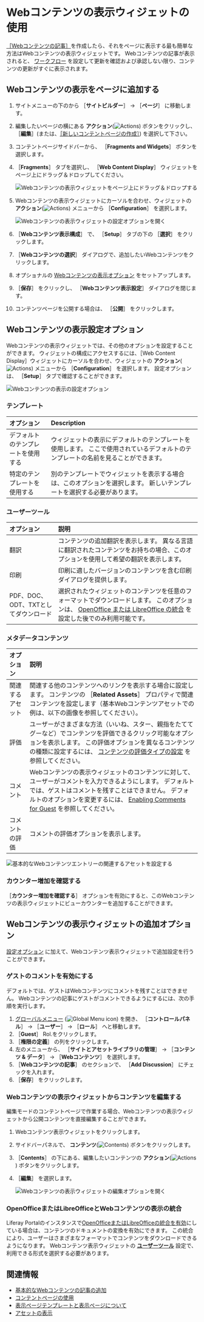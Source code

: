 # Webコンテンツの表示ウィジェットの使用

[［Webコンテンツの記事］](../../../content-authoring-and-management/web-content/web-content-articles/adding-a-basic-web-content-article.md)を作成したら、それをページに表示する最も簡単な方法はWebコンテンツの表示ウィジェットです。 Webコンテンツの記事が表示されると、 [ワークフロー](../../../process-automation/workflow/introduction-to-workflow.md) を設定して更新を確認および承認しない限り、コンテンツの更新がすぐに表示されます。

<a name="adding-web-content-display-to-a-page" />

## Webコンテンツの表示をページに追加する

1. サイトメニューの下のから ［**サイトビルダー**］ &rarr; ［**ページ**］ に移動します。
1. 編集したいページの横にある **アクション**(![Actions](../../../images/icon-actions.png)) ボタンをクリックし、 ［**編集**］(または、[［新しいコンテントページの作成］](../../creating-pages/adding-pages/adding-a-page-to-a-site.md)) を選択して下さい。
1. コンテントページサイドバーから、 ［**Fragments and Widgets**］ ボタンを選択します。
1. ［**Fragments**］ タブを選択し、 ［**Web Content Display**］ ウィジェットをページ上にドラッグ＆ドロップしてください。

    ![Webコンテンツの表示ウィジェットをページ上にドラッグ＆ドロップする](./using-the-web-content-display-widget/images/04.png)

1. Webコンテンツの表示ウィジェットにカーソルを合わせ、ウィジェットの **アクション**(![Actions](../../../images/icon-widget-options.png)) メニューから ［**Configuration**］ を選択します。

    ![Webコンテンツの表示ウィジェットの設定オプションを開く](./using-the-web-content-display-widget/images/05.gif)

1. ［**Webコンテンツ表示構成**］ で、 ［**Setup**］ タブの下の ［**選択**］ をクリックします。
1. ［**Webコンテンツの選択**］ ダイアログで、追加したいWebコンテンツをクリックします。
1. オプショナルの [Webコンテンツの表示オプション](#web-content-display-setup-options) をセットアップします。
1. ［**保存**］ をクリックし、 ［**Webコンテンツ表示設定**］ ダイアログを閉じます。
1. コンテンツページを公開する場合は、 ［**公開**］ をクリックします。

<a name="web-content-display-setup-options" />

## Webコンテンツの表示設定オプション

Webコンテンツの表示ウィジェットでは、その他のオプションを設定することができます。 ウィジェットの構成にアクセスするには、［Web Content Display］ウィジェットにカーソルを合わせ、ウィジェットの **アクション**(![Actions](../../../images/icon-widget-options.png)) メニューから ［**Configuration**］ を選択します。 設定オプションは、 ［**Setup**］ タブで確認することができます。

![Webコンテンツの表示の設定オプション](./using-the-web-content-display-widget/images/07.png)

<a name="template" />

### テンプレート

| オプション             | Description                                                        |
|:----------------- |:------------------------------------------------------------------ |
| デフォルトのテンプレートを使用する | ウィジェットの表示にデフォルトのテンプレートを使用します。 ここで使用されているデフォルトのテンプレートの名前を見ることができます。 |
| 特定のテンプレートを使用する    | 別のテンプレートでウィジェットを表示する場合は、このオプションを選択します。 新しいテンプレートを選択する必要があります。      |

<a name="user-tools" />

### ユーザーツール

| オプション                    | 説明                                                                                                                                                                       |
|:------------------------ |:------------------------------------------------------------------------------------------------------------------------------------------------------------------------ |
| 翻訳                       | コンテンツの追加翻訳を表示します。 異なる言語に翻訳されたコンテンツをお持ちの場合、このオプションを使用して希望の翻訳を表示します。                                                                                                       |
| 印刷                       | 印刷に適したバージョンのコンテンツを含む印刷ダイアログを提供します。                                                                                                                                       |
| PDF、DOC、ODT、TXTとしてダウンロード | 選択されたウィジェットのコンテンツを任意のフォーマットでダウンロードします。 このオプションは、 [OpenOffice または LibreOffice の統合](#integrating-open-office-or-libre-office-with-the-web-content-display) を設定した後でのみ利用可能です。 |

<a name="content-metadata" />

### メタデータコンテンツ

| オプション    | 説明                                                                                                                                                                                                                                             |
|:-------- |:---------------------------------------------------------------------------------------------------------------------------------------------------------------------------------------------------------------------------------------------- |
| 関連するアセット | 関連する他のコンテンツへのリンクを表示する場合に設定します。 コンテンツの ［**Related Assets**］ プロパティで関連コンテンツを設定します（基本Webコンテンツアセットでの例は、以下の画像を参照してください）。                                                                                                                               |
| 評価       | ユーザーがさまざまな方法（いいね、スター、親指をたててグーなど）でコンテンツを評価できるクリック可能なオプションを表示します。 この評価オプションを異なるコンテンツの種類に設定するには、 [コンテンツの評価タイプの設定](../../../site-building/site-settings/site-content-configurations/configuring-content-rating-type.md) を参照してください。 |
| コメント     | Webコンテンツの表示ウィジェットのコンテンツに対して、ユーザーがコメントを入力できるようにします。 デフォルトでは、ゲストはコメントを残すことはできません。 デフォルトのオプションを変更するには、 [Enabling Comments for Guest](#enabling-comments-for-guests) を参照してください。                                                                    |
| コメントの評価  | コメントの評価オプションを表示します。                                                                                                                                                                                                                            |

![基本的なWebコンテンツエントリーの関連するアセットを設定する](./using-the-web-content-display-widget/images/06.png)

<a name="view-count-increment" />

### カウンター増加を確認する

［**カウンター増加を確認する**］ オプションを有効にすると、このWebコンテンツの表示ウィジェットにビューカウンターを追加することができます。

<a name="additional-options-for-the-web-content-display-widget" />

## Webコンテンツの表示ウィジェットの追加オプション

[設定オプション](#web-content-display-setup-options) に加えて、Webコンテンツ表示ウィジェットで追加設定を行うことができます。

<a name="enabling-comments-for-guests" />

### ゲストのコメントを有効にする

デフォルトでは、ゲストはWebコンテンツにコメントを残すことはできません。 Webコンテンツの記事にゲストがコメントできるようにするには、次の手順を実行します。

1. [グローバルメニュー](../../../getting-started/navigating-dxp.md) (![Global Menu icon](../../../images/icon-applications-menu.png)) を開き、 ［**コントロールパネル**］ &rarr; ［**ユーザー**］ &rarr; ［**ロール**］ へと移動します。
1. ［**Guest**］ Rol.をクリックします。
1. ［**権限の定義**］ の列をクリックします。
1. 左のメニューから、 ［**サイトとアセットライブラリの管理**］ &rarr; ［**コンテンツ & データ**］ &rarr; ［**Webコンテンツ**］ を選択します。
1. ［**Webコンテンツの記事**］ のセクションで、 ［**Add Discussion**］ にチェックを入れます。
1. ［**保存**］ をクリックします。

<a name="editing-content-from-the-web-content-display-widget" />

### Webコンテンツの表示ウィジェットからコンテンツを編集する

編集モードのコンテントページで作業する場合、Webコンテンツの表示ウィジェットから公開コンテンツを直接編集することができます。

1. Webコンテンツ表示ウィジェットをクリックします。
1. サイドバーパネルで、 **コンテンツ**(![Contents](../../../images/icon-list-ul.png)) ボタンをクリックします。
1. ［**Contents**］ の下にある、編集したいコンテンツの **アクション**(![Actions](../../../images/icon-actions.png)) ボタンをクリックします。
1. ［**編集**］ を選択します。

    ![Webコンテンツの表示ウィジェットの編集オプションを開く](./using-the-web-content-display-widget/images/08.png)

<a name="integrating-openoffice-or-libreoffice-with-the-web-content-display" />

### OpenOfficeまたはLibreOfficeとWebコンテンツの表示の統合

Liferay Portalのインスタンスで[OpenOfficeまたはLibreOfficeの統合を有効](../../../content-authoring-and-management/documents-and-media/devops/enabling-openoffice-libreoffice-integration.md)にしている場合は、コンテンツのドキュメントの変換を有効にできます。 この統合により、ユーザーはさまざまなフォーマットでコンテンツをダウンロードできるようになります。 Webコンテンツ表示ウィジェットの [**ユーザーツール**](#user-tools) 設定で、利用できる形式を選択する必要があります。

<a name="related-information" />

## 関連情報

- [基本的なWebコンテンツの記事の追加](../../../content-authoring-and-management/web-content/web-content-articles/adding-a-basic-web-content-article.md)
- [コンテントページの使用](../../../site-building/creating-pages/using-content-pages.md)
- [表示ページテンプレートと表示ページについて](../using-display-page-templates/about-display-page-templates-and-display-pages.md)
- [アセットの表示](../using-the-asset-publisher-widget/displaying-assets-using-the-asset-publisher-widget.md)
